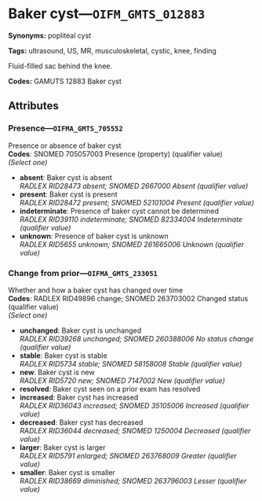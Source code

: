 # Baker cyst—`OIFM_GMTS_012883`

**Synonyms:** popliteal cyst

**Tags:** ultrasound, US, MR, musculoskeletal, cystic, knee, finding

Fluid-filled sac behind the knee.

**Codes:** GAMUTS 12883 Baker cyst

## Attributes

### Presence—`OIFMA_GMTS_705552`

Presence or absence of baker cyst  
**Codes**: SNOMED 705057003 Presence (property) (qualifier value)  
*(Select one)*

- **absent**: Baker cyst is absent  
_RADLEX RID28473 absent; SNOMED 2667000 Absent (qualifier value)_
- **present**: Baker cyst is present  
_RADLEX RID28472 present; SNOMED 52101004 Present (qualifier value)_
- **indeterminate**: Presence of baker cyst cannot be determined  
_RADLEX RID39110 indeterminate; SNOMED 82334004 Indeterminate (qualifier value)_
- **unknown**: Presence of baker cyst is unknown  
_RADLEX RID5655 unknown; SNOMED 261665006 Unknown (qualifier value)_

### Change from prior—`OIFMA_GMTS_233051`

Whether and how a baker cyst has changed over time  
**Codes**: RADLEX RID49896 change; SNOMED 263703002 Changed status (qualifier value)  
*(Select one)*

- **unchanged**: Baker cyst is unchanged  
_RADLEX RID39268 unchanged; SNOMED 260388006 No status change (qualifier value)_
- **stable**: Baker cyst is stable  
_RADLEX RID5734 stable; SNOMED 58158008 Stable (qualifier value)_
- **new**: Baker cyst is new  
_RADLEX RID5720 new; SNOMED 7147002 New (qualifier value)_
- **resolved**: Baker cyst seen on a prior exam has resolved  
- **increased**: Baker cyst has increased  
_RADLEX RID36043 increased; SNOMED 35105006 Increased (qualifier value)_
- **decreased**: Baker cyst has decreased  
_RADLEX RID36044 decreased; SNOMED 1250004 Decreased (qualifier value)_
- **larger**: Baker cyst is larger  
_RADLEX RID5791 enlarged; SNOMED 263768009 Greater (qualifier value)_
- **smaller**: Baker cyst is smaller  
_RADLEX RID38669 diminished; SNOMED 263796003 Lesser (qualifier value)_